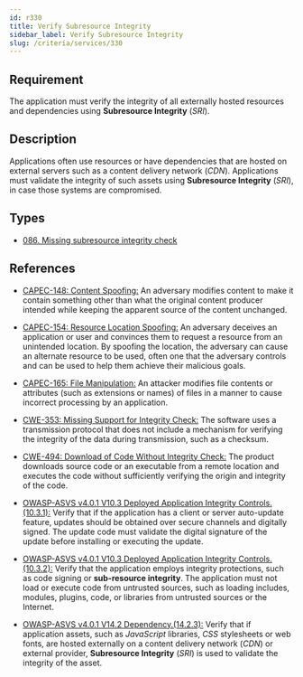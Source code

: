 ```yaml
---
id: r330
title: Verify Subresource Integrity
sidebar_label: Verify Subresource Integrity
slug: /criteria/services/330
---
```


## Requirement

The application must verify the integrity of all externally hosted resources
and dependencies using **Subresource Integrity** (*SRI*).

## Description

Applications often use resources or have dependencies that are hosted on
external servers such as a content delivery network (*CDN*).
Applications must validate the integrity of such assets using **Subresource
Integrity** (*SRI*),
in case those systems are compromised.

## Types

- [086. Missing subresource integrity check](https://fluidattacks.com/products/rules/findings/086/)

## References

- [CAPEC-148: Content Spoofing:](http://capec.mitre.org/data/definitions/148.html)
An adversary modifies content to make it contain something other than what the
original content producer intended while keeping the apparent source of the
content unchanged.

- [CAPEC-154: Resource Location Spoofing:](http://capec.mitre.org/data/definitions/154.html)
An adversary deceives an application or user and convinces them to request a
resource from an unintended location.
By spoofing the location, the adversary can cause an alternate resource to be
used,
often one that the adversary controls and can be used to help them achieve
their malicious goals.

- [CAPEC-165: File Manipulation:](http://capec.mitre.org/data/definitions/165.html)
An attacker modifies file contents or attributes (such as extensions or names)
of files in a manner to cause incorrect processing by an application.

- [CWE-353: Missing Support for Integrity Check:](https://cwe.mitre.org/data/definitions/353.html)
The software uses a transmission protocol that does not include a mechanism for
verifying the integrity of the data during transmission, such as a checksum.

- [CWE-494: Download of Code Without Integrity Check:](https://cwe.mitre.org/data/definitions/494.html)
The product downloads source code or an executable from a remote location and
executes the code without sufficiently verifying the origin and integrity of
the code.

- [OWASP-ASVS v4.0.1 V10.3 Deployed Application Integrity Controls.(10.3.1):](https://owasp.org/www-project-application-security-verification-standard/)
Verify that if the application has a client or server auto-update feature,
updates should be obtained over secure channels and digitally signed.
The update code must validate the digital signature of the update before
installing or executing the update.

- [OWASP-ASVS v4.0.1 V10.3 Deployed Application Integrity Controls.(10.3.2):](https://owasp.org/www-project-application-security-verification-standard/)
Verify that the application employs integrity protections,
such as code signing or **sub-resource integrity**.
The application must not load or execute code from untrusted sources,
such as loading includes, modules, plugins, code, or libraries from untrusted
sources or the Internet.

- [OWASP-ASVS v4.0.1 V14.2 Dependency.(14.2.3):](https://owasp.org/www-project-application-security-verification-standard/)
Verify that if application assets, such as *JavaScript* libraries, *CSS*
stylesheets or web fonts, are hosted externally on a content delivery
network (*CDN*) or external provider,
**Subresource Integrity** (*SRI*) is used to validate the integrity of the
asset.
